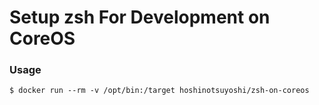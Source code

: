 # Setup zsh For Development on CoreOS

### Usage

```
$ docker run --rm -v /opt/bin:/target hoshinotsuyoshi/zsh-on-coreos
```
